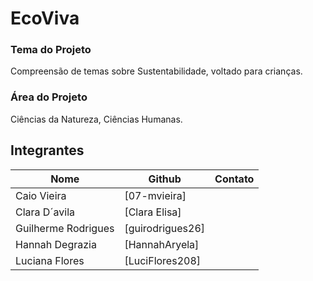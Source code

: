 # EcoViva
### Tema do Projeto
Compreensão de temas sobre Sustentabilidade, voltado para crianças.
### Área do Projeto
Ciências da Natureza, Ciências Humanas.
## Integrantes
|         Nome         |      Github       |     Contato     |
|----------------------|-------------------|-----------------|                 
| Caio Vieira          | [07-mvieira]      |                 |
| Clara D´avila        | [Clara Elisa]     |                 |
| Guilherme Rodrigues  | [guirodrigues26]  |                 |
| Hannah Degrazia      | [HannahAryela]    |                 |
| Luciana Flores       | [LuciFlores208]   |                 |          
